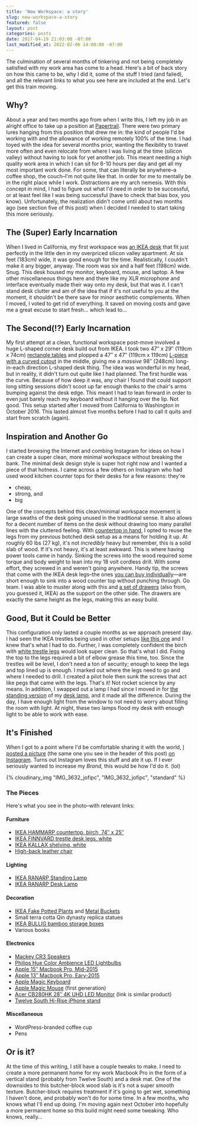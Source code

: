 ```yaml
---
title: 'New Workspace: a story'
slug: new-workspace-a-story
featured: false
layout: post
categories: posts
date: 2017-04-19 21:03:00 -07:00
last_modified_at: 2022-02-06 14:00:00 -07:00
---
```


The culmination of several months of tinkering and not being completely satisfied with my work area has come to a head. Here's a bit of back story on how this came to be, why I did it, some of the stuff I tried (and failed), and all the relevant links to what you see here are included at the end. Let's get this train moving.

## Why?

About a year and two months ago from when I write this, I left my job in an alright office to take up a position at [Papertrail](https://papertrailapp.com). There were two primary lures hanging from this position that drew me in: the kind of people I'd be working with and the allowance of working remotely 100% of the time. I had toyed with the idea for several months prior, wanting the flexibility to travel more often and even relocate from where I was living at the time (silicon valley) without having to look for yet another job. This meant needing a high quality work area in which I can sit for 6-10 hours per day and get all my most important work done. For some, that can literally be anywhere–a coffee shop, the couch–I'm not quite like that. In order for me to mentally be in the right place while I work. Distractions are my arch nemesis. With this concept in mind, I had to figure out what I'd need in order to be successful, or at least feel like I was being successful (have to check that bias box, you know). Unfortunately, the realization didn't come until about two months ago (see section five of this post) when I decided I needed to start taking this more seriously.

## The (Super) Early Incarnation

When I lived in California, my first workspace was [an IKEA desk](http://www.ikea.com/us/en/catalog/categories/business/10712/) that fit just perfectly in the little den in my overpriced silicon valley apartment. At six feet (183cm) wide, it was good enough for the time. Realistically, I couldn't make it any bigger, anyway. The room was six and a half feet (198cm) wide. Snug. This desk housed my monitor, keyboard, mouse, and laptop. A few other miscellaneous things here and there like my XLR microphone and interface eventually made their way onto my desk, but that was it. I can't stand desk clutter and am of the idea that if it's not useful to you at the moment, it shouldn't be there save for minor aesthetic complements. When I moved, I voted to get rid of everything. It saved on moving costs and gave me a great excuse to start fresh… which lead to…

## The Second(!?) Early Incarnation

My first attempt at a clean, functional workspace post-move involved a huge L-shaped corner desk build out from IKEA. I took two 47″ x 29″ (119cm x 74cm) [rectangle tables](http://www.ikea.com/us/en/catalog/categories/business/10712/) and plopped a 47″ x 47″ (119cm x 119cm) [L-piece with a curved cutout](http://www.ikea.com/us/en/catalog/categories/business/10712/) in the middle, giving me a _massive_ 98″ (248cm) long-in-each direction L-shaped desk thing. The idea was wonderful in my head, but in reality, it didn't turn out quite like I had planned. The first hurdle was the curve. Because of how deep it was, any chair I found that could support long sitting sessions didn't scoot up far enough thanks to the chair's arms bumping against the desk edge. This meant I had to lean forward in order to even just barely reach my keyboard without it hanging over the lip. Not good. This setup started after I moved from California to Washington in October 2016. This lasted almost five months before I had to call it quits and start from scratch (again).

## Inspiration and Another Go

I started browsing the Internet and combing Instagram for ideas on how I can create a super clean, more minimal workspace without breaking the bank. The minimal desk design style is super hot right now and I wanted a piece of that hotness. I came across a few others on Instagram who had used wood kitchen counter tops for their desks for a few reasons: they're

- cheap,
- strong, and
- big

One of the concepts behind this clean/minimal workspace movement is large swaths of the desk going unused in the traditional sense. It also allows for a decent number of items on the desk without drawing too many parallel lines with the cluttered feeling. With [countertop in hand](http://www.ikea.com/us/en/catalog/products/80274963/#/40274960), I opted to reuse the legs from my previous botched desk setup as a means for holding it up. At roughly 60 lbs (27 kg), it's not _incredibly_ heavy but remember, this is a solid slab of wood. If it's not heavy, it's at least awkward. This is where having power tools came in handy. Sinking the screws into the wood required some torque and body weight to lean into my 18 volt cordless drill. With some effort, they screwed in and weren't going anywhere. Handy tip, the screws that come with the IKEA desk legs–the ones [you can buy individually](http://www.ikea.com/us/en/catalog/products/70217973/#/90217972)—are short enough to sink into a wood counter top without punching through. Go team. I was able to muster along with this and [a set of drawers](http://www.ikea.com/us/en/catalog/products/10373037/) (also from, you guessed it, IKEA) as the support on the other side. The drawers are exactly the same height as the legs, making this an easy build.

## Good, But it Could be Better

This configuration only lasted a couple months as we approach present day. I had seen the IKEA trestles being used in other setups [like this one](https://www.instagram.com/p/BQ3Tw80l9SF/) and I knew that's what I had to do. Further, I was completely confident the birch with [white trestle legs](http://www.ikea.com/us/en/catalog/products/30345717/#/80150095) would look super clean. So that's what I did. Fixing the top to the legs required a bit of elbow grease this time, too. Since the trestles will be level, I don't need a ton of security; enough to keep the legs and top lined up is enough. I marked out where the legs need to go and where I needed to drill. I created a pilot hole then sunk the screws that act like pegs that came with the legs. That's it! Not rocket science by any means. In addition, I swapped out a lamp I had since I moved in for [the standing version](http://www.ikea.com/us/en/catalog/products/90231303/) of my [desk lamp](http://www.ikea.com/us/en/catalog/products/50231319/), and it made all the difference. During the day, I have enough light from the window to not need to worry about filling the room with light. At night, these two lamps flood my desk with enough light to be able to work with ease.

## It's Finished

When I got to a point where I'd be comfortable sharing it with the world, [I posted a picture](https://www.instagram.com/p/BTFw4hNlhlz/?taken-by=_lyman) (the same one you see in the header of this post) [on Instagram](https://www.instagram.com/p/BTFw4hNlhlz/?taken-by=_lyman). Turns out Instagram loves this stuff and ate it up. If I ever seriously wanted to increase my _Brand_, this would be how I'd do it. (lol)

{% cloudinary_img "IMG_3632_jofipc", "IMG_3632_jofipc", "standard" %}

### The Pieces

Here's what you see in the photo–with relevant links:

#### Furniture

- [IKEA HAMMARP countertop, birch, 74″ x 25″](http://www.ikea.com/us/en/catalog/products/80274963/#/40274960)
- [IKEA FINNVARD trestle desk legs, white](http://www.ikea.com/us/en/catalog/products/30345717/#/80150095)
- [IKEA KALLAX shelving, white](http://www.ikea.com/us/en/catalog/products/00275848/)
- [High-back leather chair](http://amzn.to/2otvjDI)

#### Lighting

- [IKEA RANARP Standing Lamp](http://www.ikea.com/us/en/catalog/products/90231303/)
- [IKEA RANARP Desk Lamp](http://www.ikea.com/us/en/catalog/products/50231319/)

#### Decoration

- [IKEA Fake Potted Plants](http://www.ikea.com/us/en/catalog/products/90207685/) and [Metal Buckets](http://www.ikea.com/us/en/catalog/products/90155672/)
- Small terra cotta Qin dynasty replica statues
- [IKEA BULLIG bamboo storage boxes](http://www.ikea.com/us/en/catalog/products/30264886/#/90264888)
- Various books

#### Electronics

- [Mackey CR3 Speakers](http://amzn.to/2otUkib)
- [Philips Hue Color Ambience LED Lightbulbs](http://amzn.to/2o6em6Q)
- [Apple 15″ Macbook Pro, Mid-2015](https://www.apple.com/macbook-pro/)
- [Apple 13″ Macbook Pro, Eary-2015](https://www.apple.com/macbook-pro/)
- [Apple Magic Keyboard](http://amzn.to/2oNsiRT)
- [Apple Magic Mouse](http://amzn.to/2pEU15K) (first generation)
- [Acer CB280HK 28″ 4K UHD LED Monitor](http://amzn.to/2pi1KK9) (link is similar product)
- [Twelve South Hi-Rise iPhone stand](http://amzn.to/2ooNxqR)

#### Miscellaneous

- WordPress-branded coffee cup
- Pens

## Or is it?

At the time of this writing, I still have a couple tweaks to make. I need to create a more permanent home for my work Macbook Pro in the form of a vertical stand (probably from Twelve South) and a desk mat. One of the downsides to this butcher-block wood slab is it's not a super smooth texture. Butcher-block requires treatment if it's going to get wet, something I haven't done, and probably won't do for some time. In a few months, who knows what I'll end up doing. I'm moving again next October into hopefully a more permanent home so this build might need some tweaking. Who knows, really…

